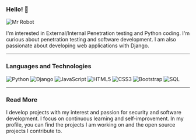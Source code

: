 ### Hello! 👋

![Mr Robot](https://media.giphy.com/media/WiM5K1e9MtEic/giphy.gif)

I'm interested in External/Internal Penetration testing and Python coding. I'm curious about penetration testing and software development. I am also passionate about developing web applications with Django.

---

### Languages and Technologies

![Python](https://img.shields.io/badge/-Python-3776AB?style=flat-square&logo=python&logoColor=white)
![Django](https://img.shields.io/badge/-Django-092E20?style=flat-square&logo=django&logoColor=white)
![JavaScript](https://img.shields.io/badge/-JavaScript-F7DF1E?style=flat-square&logo=javascript&logoColor=black)
![HTML5](https://img.shields.io/badge/-HTML5-E34F26?style=flat-square&logo=html5&logoColor=white)
![CSS3](https://img.shields.io/badge/-CSS3-1572B6?style=flat-square&logo=css3&logoColor=white)
![Bootstrap](https://img.shields.io/badge/-Bootstrap-563D7C?style=flat-square&logo=bootstrap&logoColor=white)
![SQL](https://img.shields.io/badge/-SQL-4479A1?style=flat-square&logo=postgresql&logoColor=white)

---

### Read More 

I develop projects with my interest and passion for security and software development. I focus on continuous learning and self-improvement. In my profile, you can find the projects I am working on and the open source projects I contribute to.
